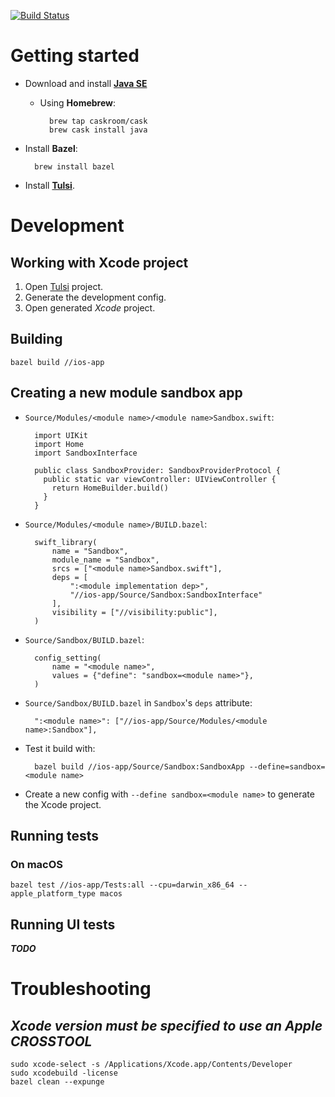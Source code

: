 [![Build Status](https://in.newpixeltheory.com/buildStatus/icon?job=YetAnotherFitnessApp)](https://in.newpixeltheory.com/job/YetAnotherFitnessApp/)

# Getting started

- Download and install **[Java SE]**

    - Using **Homebrew**:

            brew tap caskroom/cask
            brew cask install java

- Install **Bazel**:

        brew install bazel

- Install **[Tulsi]**.

# Development

## Working with Xcode project

1. Open [Tulsi] project.
1. Generate the development config.
1. Open generated *Xcode* project.

## Building

    bazel build //ios-app

## Creating a new module sandbox app

- `Source/Modules/<module name>/<module name>Sandbox.swift`:

        import UIKit
        import Home
        import SandboxInterface

        public class SandboxProvider: SandboxProviderProtocol {
          public static var viewController: UIViewController {
            return HomeBuilder.build()
          }
        }

- `Source/Modules/<module name>/BUILD.bazel`:

        swift_library(
            name = "Sandbox",
            module_name = "Sandbox",
            srcs = ["<module name>Sandbox.swift"],
            deps = [
                ":<module implementation dep>",
                "//ios-app/Source/Sandbox:SandboxInterface"
            ],
            visibility = ["//visibility:public"],
        )

- `Source/Sandbox/BUILD.bazel`:

        config_setting(
            name = "<module name>",
            values = {"define": "sandbox=<module name>"},
        )

- `Source/Sandbox/BUILD.bazel` in `Sandbox`'s `deps` attribute:

        ":<module name>": ["//ios-app/Source/Modules/<module name>:Sandbox"],

- Test it build with:

        bazel build //ios-app/Source/Sandbox:SandboxApp --define=sandbox=<module name>

- Create a new config with `--define sandbox=<module name>` to generate the
  Xcode project.

## Running tests

### On **macOS**

    bazel test //ios-app/Tests:all --cpu=darwin_x86_64 --apple_platform_type macos

## Running UI tests

***TODO***

# Troubleshooting

## *Xcode version must be specified to use an Apple CROSSTOOL*

    sudo xcode-select -s /Applications/Xcode.app/Contents/Developer
    sudo xcodebuild -license
    bazel clean --expunge

[Java SE]: https://www.oracle.com/technetwork/java/javase/downloads/index.html
[Tulsi]: https://github.com/bazelbuild/tulsi
